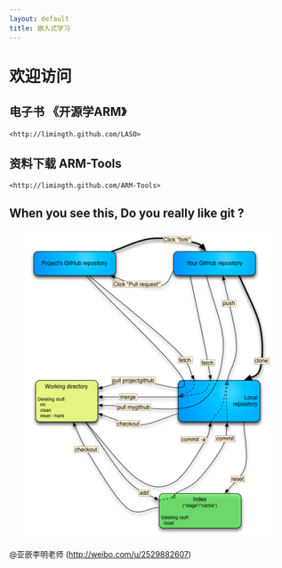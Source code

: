 ```yaml
---
layout: default
title: 嵌入式学习
---
```


# 欢迎访问 

## 电子书 《开源学ARM》		
	<http://limingth.github.com/LASO>
	
## 资料下载 ARM-Tools		
	<http://limingth.github.com/ARM-Tools>


## When you see this, Do you really like git ?
<center><img src="howto_git.png"></center>


@亚嵌李明老师 (http://weibo.com/u/2529882607)
